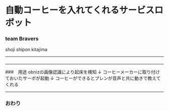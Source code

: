 # 自動コーヒーを入れてくれるサービスロボット
### team Bravers

shoji shipon kitajima


---


### 


---
###　用途
obnizの画像認識により起床を検知
            ↓
コーヒーメーカーに取り付けておいたサーボが起動
            ↓
コーヒーができるとプレンが音声と共に動きで教えてくれる

---


### おわり
